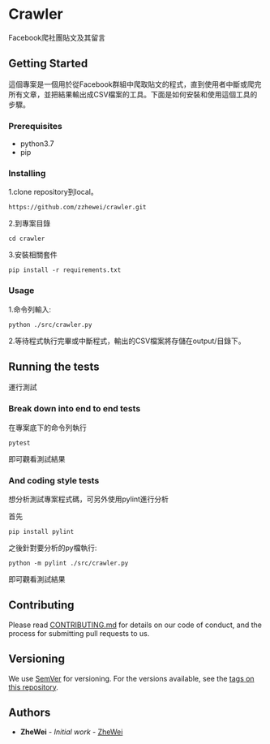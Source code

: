 # Crawler

Facebook爬社團貼文及其留言

## Getting Started
這個專案是一個用於從Facebook群組中爬取貼文的程式，直到使用者中斷或爬完所有文章，並把結果輸出成CSV檔案的工具。下面是如何安裝和使用這個工具的步驟。

### Prerequisites

* python3.7
* pip

### Installing

1.clone repository到local。

```
https://github.com/zzhewei/crawler.git
```

2.到專案目錄

```
cd crawler
```

3.安裝相關套件

```
pip install -r requirements.txt
```

### Usage

1.命令列輸入:

```
python ./src/crawler.py
```

2.等待程式執行完畢或中斷程式，輸出的CSV檔案將存儲在output/目錄下。

## Running the tests

運行測試

### Break down into end to end tests

在專案底下的命令列執行

```
pytest
```
即可觀看測試結果

### And coding style tests

想分析測試專案程式碼，可另外使用pylint進行分析

首先
```
pip install pylint
```

之後針對要分析的py檔執行:

```
python -m pylint ./src/crawler.py
```
即可觀看測試結果

## Contributing

Please read [CONTRIBUTING.md](https://gist.github.com/PurpleBooth/b24679402957c63ec426) for details on our code of conduct, and the process for submitting pull requests to us.

## Versioning

We use [SemVer](http://semver.org/) for versioning. For the versions available, see the [tags on this repository](https://github.com/your/project/tags). 

## Authors

* **ZheWei** - *Initial work* - [ZheWei](https://github.com/zzhewei)
